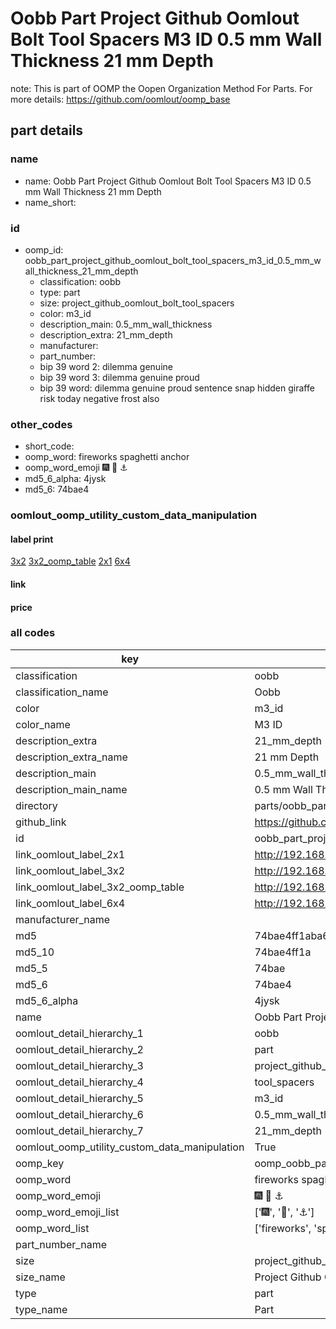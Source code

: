 # Oobb Part Project Github Oomlout Bolt Tool Spacers M3 ID 0.5 mm Wall Thickness 21 mm Depth  

note: This is part of OOMP the Oopen Organization Method For Parts. For more details: https://github.com/oomlout/oomp_base

##  part details
  







### name
* name: Oobb Part Project Github Oomlout Bolt Tool Spacers M3 ID 0.5 mm Wall Thickness 21 mm Depth
* name_short: 
### id
* oomp_id: oobb_part_project_github_oomlout_bolt_tool_spacers_m3_id_0.5_mm_wall_thickness_21_mm_depth
  * classification: oobb
  * type: part
  * size: project_github_oomlout_bolt_tool_spacers
  * color: m3_id
  * description_main: 0.5_mm_wall_thickness
  * description_extra: 21_mm_depth
  * manufacturer: 
  * part_number: 
  * bip 39 word 2: dilemma genuine
  * bip 39 word 3: dilemma genuine proud
  * bip 39 word: dilemma genuine proud sentence snap hidden giraffe risk today negative frost also

### other_codes
* short_code: 
* oomp_word: fireworks spaghetti anchor
* oomp_word_emoji :fireworks: :spaghetti: :anchor:
* md5_6_alpha: 4jysk
* md5_6: 74bae4






### oomlout_oomp_utility_custom_data_manipulation
#### label print
[3x2](http://192.168.1.245:1112/?label=oomp%204jysk)
[3x2_oomp_table](http://192.168.1.108:1112/?label=oomp%204jysk)
[2x1](http://192.168.1.242:1112/?label=oomp%204jysk)
[6x4](http://192.168.1.55:1112/?label=oomp%204jysk)    

#### link

                              

#### price







### all codes 
| key | value |  
| --- | --- |  
| classification | oobb |  
| classification_name | Oobb |  
| color | m3_id |  
| color_name | M3 ID |  
| description_extra | 21_mm_depth |  
| description_extra_name | 21 mm Depth |  
| description_main | 0.5_mm_wall_thickness |  
| description_main_name | 0.5 mm Wall Thickness |  
| directory | parts/oobb_part_project_github_oomlout_bolt_tool_spacers_m3_id_0.5_mm_wall_thickness_21_mm_depth |  
| github_link | https://github.com/oomlout/oomlout_oomp_part_src/tree/main/parts/oobb_part_project_github_oomlout_bolt_tool_spacers_m3_id_0.5_mm_wall_thickness_21_mm_depth |  
| id | oobb_part_project_github_oomlout_bolt_tool_spacers_m3_id_0.5_mm_wall_thickness_21_mm_depth |  
| link_oomlout_label_2x1 | http://192.168.1.242:1112/?label=oomp%204jysk |  
| link_oomlout_label_3x2 | http://192.168.1.245:1112/?label=oomp%204jysk |  
| link_oomlout_label_3x2_oomp_table | http://192.168.1.108:1112/?label=oomp%204jysk |  
| link_oomlout_label_6x4 | http://192.168.1.55:1112/?label=oomp%204jysk |  
| manufacturer_name |  |  
| md5 | 74bae4ff1aba6c45ade6ac3f599851f1 |  
| md5_10 | 74bae4ff1a |  
| md5_5 | 74bae |  
| md5_6 | 74bae4 |  
| md5_6_alpha | 4jysk |  
| name | Oobb Part Project Github Oomlout Bolt Tool Spacers M3 ID 0.5 mm Wall Thickness 21 mm Depth |  
| oomlout_detail_hierarchy_1 | oobb |  
| oomlout_detail_hierarchy_2 | part |  
| oomlout_detail_hierarchy_3 | project_github_bolt |  
| oomlout_detail_hierarchy_4 | tool_spacers |  
| oomlout_detail_hierarchy_5 | m3_id |  
| oomlout_detail_hierarchy_6 | 0.5_mm_wall_thickness |  
| oomlout_detail_hierarchy_7 | 21_mm_depth |  
| oomlout_oomp_utility_custom_data_manipulation | True |  
| oomp_key | oomp_oobb_part_project_github_oomlout_bolt_tool_spacers_m3_id_0.5_mm_wall_thickness_21_mm_depth |  
| oomp_word | fireworks spaghetti anchor |  
| oomp_word_emoji | :fireworks: :spaghetti: :anchor: |  
| oomp_word_emoji_list | [':fireworks:', ':spaghetti:', ':anchor:'] |  
| oomp_word_list | ['fireworks', 'spaghetti', 'anchor'] |  
| part_number_name |  |  
| size | project_github_oomlout_bolt_tool_spacers |  
| size_name | Project Github Oomlout Bolt Tool Spacers |  
| type | part |  
| type_name | Part |  
